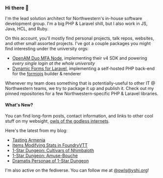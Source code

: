 ### Hi there 👋
I'm the lead solution architect for Northwestern's in-house software development group. I'm a big PHP & Laravel shill, but I also work in JS, Java, HCL, and Ruby.

On this account, you'll mostly find personal projects, talk repos, websites, and other small assorted projects. I've got a couple packages you might find interesting under the university orgs:

- [OpenAM Duo MFA Node](https://github.com/NUIT-ISO/duo-universal-prompt-auth-node), implementing their v4 SDK and powering *every single login at the whole university*
- [Dynamic Forms for Laravel](https://github.com/NIT-Administrative-Systems/dynamic-forms), implementing a self-hosted PHP back-end for the [formiojs](https://github.com/formio/formio.js/) builder & renderer

Whenever my team does something that is potentially-useful to other IT @ Northwestern teams, we try to package it up and publish it. Check out my pinned repositories for a few Northwestern-specific PHP & Laravel libraries.

#### What's New?
You can find long-form posts, contact information, and links to other cool stuff on my websight, [owls of the godless internets](https://godless-internets.org).

Here's the latest from my blog:

<!-- BLOG-POST-LIST:START -->
- [Tasting Armenia](https://godless-internets.org/2025/08/24/tasting-armenia)
- [Items Modifying Stats in FoundryVTT](https://godless-internets.org/2025/08/23/items-modifying-stats-in-foundryvtt)
- [1-Star Dungeon: Cultivars of Nhimbaloth](https://godless-internets.org/2025/08/22/1-star-dungeon-cultivars-of-nhimbaloth)
- [1-Star Dungeon: Amuse-Bouche](https://godless-internets.org/2025/08/22/1-star-dungeon-amuse-bouche)
- [Dramatis Personae of 1-Star Dungeon](https://godless-internets.org/2025/08/21/dramatis-personae-of-1-star-dungeon)
<!-- BLOG-POST-LIST:END -->

I'm also active on the fediverse. You can follow me at [@owls@yshi.org](https://mastodon.yshi.org/@owls)!
